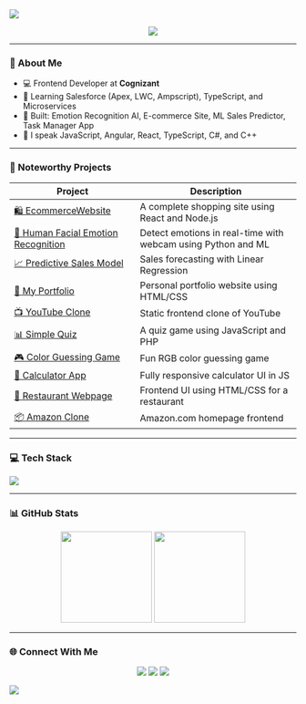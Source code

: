 <img src="https://capsule-render.vercel.app/api?type=waving&color=0:43E97B,100:38F9D7&height=200&section=header&text=Hey%20👋%20I'm%20Rupam%20Das&fontSize=40&fontColor=ffffff&fontAlignY=35" />

<p align="center">
  <img src="https://readme-typing-svg.demolab.com/?lines=Frontend%20Developer%20👨‍💻;Cloud%20Learner%20☁️;Always%20Curious%20🚀&font=Fira%20Code&center=true&width=440&height=45&color=38F9D7&vCenter=true&size=22">
</p>

---

### 🧠 About Me

- 💻 Frontend Developer at **Cognizant**
- 🌱 Learning Salesforce (Apex, LWC, Ampscript), TypeScript, and Microservices
- 🧪 Built: Emotion Recognition AI, E-commerce Site, ML Sales Predictor, Task Manager App
- 💬 I speak JavaScript, Angular, React, TypeScript, C#, and C++

---

### 🔨 Noteworthy Projects

| Project | Description |
|--------|-------------|
| [🛍️ EcommerceWebsite](https://github.com/Rupamdas04/EcommerceWebsite) | A complete shopping site using React and Node.js |
| [🧠 Human Facial Emotion Recognition](https://github.com/Rupamdas04/Human-Facial-Emotion-Recognition-using-webcame) | Detect emotions in real-time with webcam using Python and ML |
| [📈 Predictive Sales Model](https://github.com/Rupamdas04/Machine-Learning-model-for-predictive-analysis) | Sales forecasting with Linear Regression |
| [📝 My Portfolio](https://github.com/Rupamdas04/MyPortFolio) | Personal portfolio website using HTML/CSS |
| [📺 YouTube Clone](https://github.com/Rupamdas04/YOUTUBECLONE) | Static frontend clone of YouTube |
| [📊 Simple Quiz](https://github.com/Rupamdas04/Simple-Quiz) | A quiz game using JavaScript and PHP |
| [🎮 Color Guessing Game](https://github.com/Rupamdas04/ColorGuessingGame) | Fun RGB color guessing game |
| [📱 Calculator App](https://github.com/Rupamdas04/MY_CALCULATOR) | Fully responsive calculator UI in JS |
| [🍴 Restaurant Webpage](https://github.com/Rupamdas04/Restaurant-Front-End-Webpage-layout-main) | Frontend UI using HTML/CSS for a restaurant |
| [📦 Amazon Clone](https://github.com/Rupamdas04/Amazon-Clone) | Amazon.com homepage frontend |


---

### 💻 Tech Stack

<img src="https://skillicons.dev/icons?i=html,css,js,react,angular,ts,php,mysql,nodejs,py,c,cpp,figma,git,github,aws,gcp,azure" />

---

### 📊 GitHub Stats

<p align="center">
  <img src="https://github-readme-stats.vercel.app/api?username=Rupamdas04&show_icons=true&theme=react&hide_border=true" height="160" />
  <img src="https://github-readme-stats.vercel.app/api/top-langs/?username=Rupamdas04&layout=compact&theme=react&hide_border=true" height="160"/>
</p>

---

### 🌐 Connect With Me

<p align="center">
  <a href="https://www.linkedin.com/in/rupam-das-007/"><img src="https://img.shields.io/badge/LinkedIn-blue?logo=linkedin&style=for-the-badge" /></a>
  <a href="https://leetcode.com/u/Rupam2003/"><img src="https://img.shields.io/badge/LeetCode-orange?logo=leetcode&style=for-the-badge" /></a>
  <a href="https://orcid.org/0009-0006-0114-2475"><img src="https://img.shields.io/badge/ORCID-green?logo=orcid&style=for-the-badge" /></a>
</p>

<img src="https://capsule-render.vercel.app/api?type=waving&color=0:43E97B,100:38F9D7&height=120&section=footer" />
